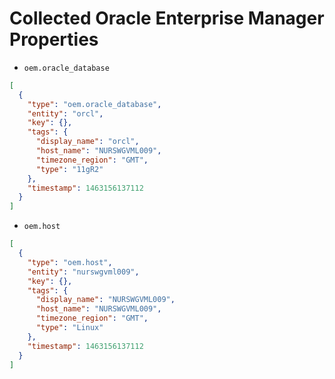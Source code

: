 # Collected Oracle Enterprise Manager Properties

* `oem.oracle_database`

```json
[
  {
    "type": "oem.oracle_database",
    "entity": "orcl",
    "key": {},
    "tags": {
      "display_name": "orcl",
      "host_name": "NURSWGVML009",
      "timezone_region": "GMT",
      "type": "11gR2"
    },
    "timestamp": 1463156137112
  }
]
```

* `oem.host`

```json
[
  {
    "type": "oem.host",
    "entity": "nurswgvml009",
    "key": {},
    "tags": {
      "display_name": "NURSWGVML009",
      "host_name": "NURSWGVML009",
      "timezone_region": "GMT",
      "type": "Linux"
    },
    "timestamp": 1463156137112
  }
]
```
